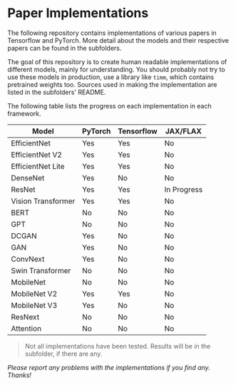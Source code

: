 # Paper Implementations

The following repository contains implementations of various papers in Tensorflow and PyTorch. More detail about the models and their respective papers can be found in the subfolders. 

The goal of this repository is to create human readable implementations of different models, mainly for understanding. You should probably not try to use these models in production, use a library like `timm`, which contains pretrained weights too. Sources used in making the implementation are listed in the subfolders' README.

The following table lists the progress on each implementation in each framework.


| Model | PyTorch | Tensorflow | JAX/FLAX |
|---|---|---|---|
| EfficientNet | Yes | Yes | No |
| EfficientNet V2 | Yes | Yes | No |
| EfficientNet Lite | Yes | Yes | No |
| DenseNet | Yes | No | No |
| ResNet | Yes | Yes | In Progress |
| Vision Transformer | Yes | Yes | No |
| BERT | No | No | No |
| GPT | No | No | No |
| DCGAN | Yes | No | No |
| GAN | Yes | No | No |
| ConvNext | Yes | No | No |
| Swin Transformer | No | No | No |
| MobileNet | No | No | No |
| MobileNet V2 | Yes | Yes | No |
| MobileNet V3 | Yes | No | No |
| ResNext | No | No | No |
| Attention | No | No | No |

> Not all implementations have been tested. Results will be in the subfolder, if there are any. 

*Please report any problems with the implementations if you find any. Thanks!*